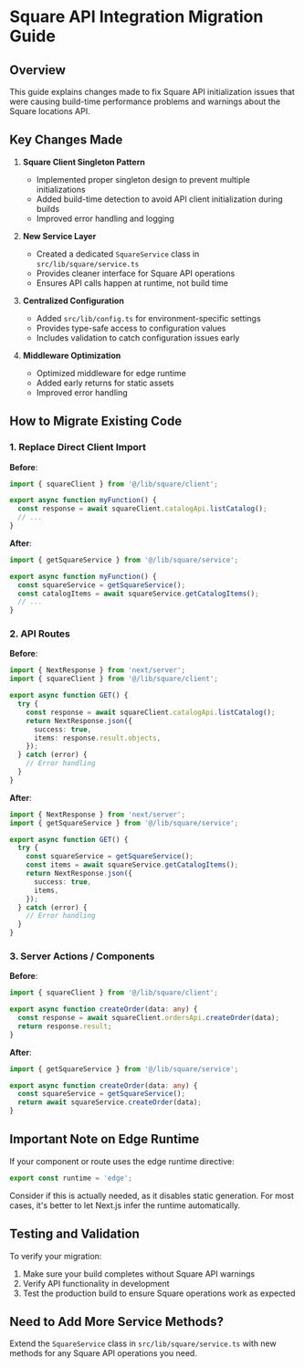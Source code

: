 # Square API Integration Migration Guide

## Overview

This guide explains changes made to fix Square API initialization issues that were causing build-time performance problems and warnings about the Square locations API.

## Key Changes Made

1. **Square Client Singleton Pattern**
   - Implemented proper singleton design to prevent multiple initializations
   - Added build-time detection to avoid API client initialization during builds
   - Improved error handling and logging

2. **New Service Layer**
   - Created a dedicated `SquareService` class in `src/lib/square/service.ts`
   - Provides cleaner interface for Square API operations
   - Ensures API calls happen at runtime, not build time

3. **Centralized Configuration**
   - Added `src/lib/config.ts` for environment-specific settings
   - Provides type-safe access to configuration values
   - Includes validation to catch configuration issues early

4. **Middleware Optimization**
   - Optimized middleware for edge runtime
   - Added early returns for static assets
   - Improved error handling

## How to Migrate Existing Code

### 1. Replace Direct Client Import

**Before**:

```typescript
import { squareClient } from '@/lib/square/client';

export async function myFunction() {
  const response = await squareClient.catalogApi.listCatalog();
  // ...
}
```

**After**:

```typescript
import { getSquareService } from '@/lib/square/service';

export async function myFunction() {
  const squareService = getSquareService();
  const catalogItems = await squareService.getCatalogItems();
  // ...
}
```

### 2. API Routes

**Before**:

```typescript
import { NextResponse } from 'next/server';
import { squareClient } from '@/lib/square/client';

export async function GET() {
  try {
    const response = await squareClient.catalogApi.listCatalog();
    return NextResponse.json({
      success: true,
      items: response.result.objects,
    });
  } catch (error) {
    // Error handling
  }
}
```

**After**:

```typescript
import { NextResponse } from 'next/server';
import { getSquareService } from '@/lib/square/service';

export async function GET() {
  try {
    const squareService = getSquareService();
    const items = await squareService.getCatalogItems();
    return NextResponse.json({
      success: true,
      items,
    });
  } catch (error) {
    // Error handling
  }
}
```

### 3. Server Actions / Components

**Before**:

```typescript
import { squareClient } from '@/lib/square/client';

export async function createOrder(data: any) {
  const response = await squareClient.ordersApi.createOrder(data);
  return response.result;
}
```

**After**:

```typescript
import { getSquareService } from '@/lib/square/service';

export async function createOrder(data: any) {
  const squareService = getSquareService();
  return await squareService.createOrder(data);
}
```

## Important Note on Edge Runtime

If your component or route uses the edge runtime directive:

```typescript
export const runtime = 'edge';
```

Consider if this is actually needed, as it disables static generation. For most cases, it's better to let Next.js infer the runtime automatically.

## Testing and Validation

To verify your migration:

1. Make sure your build completes without Square API warnings
2. Verify API functionality in development
3. Test the production build to ensure Square operations work as expected

## Need to Add More Service Methods?

Extend the `SquareService` class in `src/lib/square/service.ts` with new methods for any Square API operations you need.
